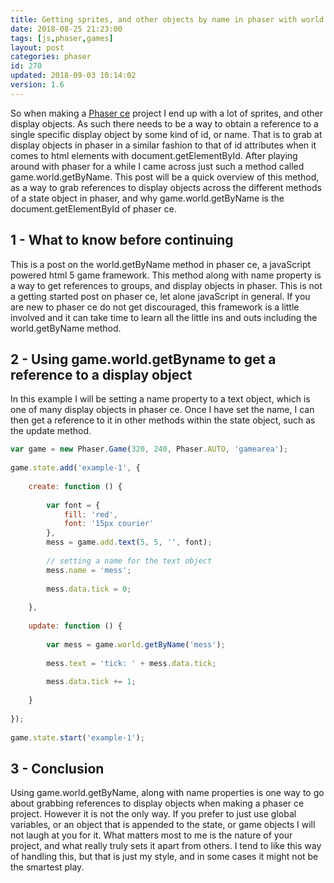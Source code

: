 ```yaml
---
title: Getting sprites, and other objects by name in phaser with world.getByname
date: 2018-08-25 21:23:00
tags: [js,phaser,games]
layout: post
categories: phaser
id: 270
updated: 2018-09-03 10:14:02
version: 1.6
---
```


So when making a [Phaser ce](https://photonstorm.github.io/phaser-ce/) project I end up with a lot of sprites, and other display objects. As such there needs to be a way to obtain a reference to a single specific display object by some kind of id, or name. That is to grab at display objects in phaser in a similar fashion to that of id attributes when it comes to html elements with document.getElementById. After playing around with phaser for a while I came across just such a method called game.world.getByName. This post will be a quick overview of this method, as a way to grab references to display objects across the different methods of a state object in phaser, and why game.world.getByName is the document.getElementById of phaser ce.

<!-- more -->

## 1 - What to know before continuing

This is a post on the world.getByName method in phaser ce, a javaScript powered html 5 game framework. This method along with name property is a way to get references to groups, and display objects in phaser. This is not a getting started post on phaser ce, let alone javaScript in general. If you are new to phaser ce do not get discouraged, this framework is a little involved and it can take time to learn all the little ins and outs including the world.getByName method.

## 2 - Using game.world.getByname to get a reference to a display object

In this example I will be setting a name property to a text object, which is one of many display objects in phaser ce. Once I have set the name, I can then get a reference to it in other methods within the state object, such as the update method.

```js
var game = new Phaser.Game(320, 240, Phaser.AUTO, 'gamearea');
 
game.state.add('example-1', {
 
    create: function () {
 
        var font = {
            fill: 'red',
            font: '15px courier'
        },
        mess = game.add.text(5, 5, '', font);
 
        // setting a name for the text object
        mess.name = 'mess';
 
        mess.data.tick = 0;
 
    },
 
    update: function () {
 
        var mess = game.world.getByName('mess');
 
        mess.text = 'tick: ' + mess.data.tick;
 
        mess.data.tick += 1;
 
    }
 
});
 
game.state.start('example-1');
```

## 3 - Conclusion

Using game.world.getByName, along with name properties is one way to go about grabbing references to display objects when making a phaser ce project. However it is not the only way. If you prefer to just use global variables, or an object that is appended to the state, or game objects I will not laugh at you for it. What matters most to me is the nature of your project, and what really truly sets it apart from others. I tend to like this way of handling this, but that is just my style, and in some cases it might not be the smartest play.
